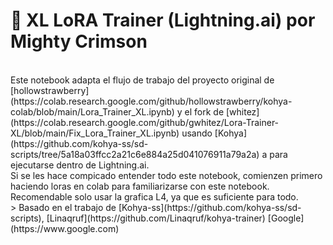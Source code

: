 <h1>🌟 XL LoRA Trainer (Lightning.ai) por Mighty Crimson</h1><br>
Este notebook adapta el flujo de trabajo del proyecto original de [hollowstrawberry](https://colab.research.google.com/github/hollowstrawberry/kohya-colab/blob/main/Lora_Trainer_XL.ipynb) y el fork de [whitez](https://colab.research.google.com/github/gwhitez/Lora-Trainer-XL/blob/main/Fix_Lora_Trainer_XL.ipynb) usando [Kohya](https://github.com/kohya-ss/sd-scripts/tree/5a18a03ffcc2a21c6e884a25d041076911a79a2a) a para ejecutarse dentro de Lightning.ai.<br>
Si se les hace compicado entender todo este notebook, comienzen primero haciendo loras en colab para familiarizarse con este notebook.<br>
Recomendable solo usar la grafica L4, ya que es suficiente para todo.<br>
> Basado en el trabajo de [Kohya-ss](https://github.com/kohya-ss/sd-scripts), [Linaqruf](https://github.com/Linaqruf/kohya-trainer)
[Google](https://www.google.com)
